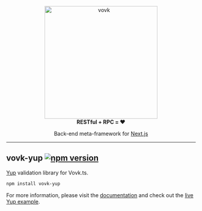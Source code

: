 <p align="center"> 
  <picture>
    <source width="300" media="(prefers-color-scheme: dark)" srcset="https://vovk.dev/vovk-logo-white.svg">
    <source width="300" media="(prefers-color-scheme: light)" srcset="https://vovk.dev/vovk-logo.svg">
    <img width="300" alt="vovk" src="https://vovk.dev/vovk-logo.svg">
  </picture><br>
  <strong>RESTful + RPC = ♥️</strong>
</p>

<p align="center">
  Back-end meta-framework for <a href="https://nextjs.org/docs/app">Next.js</a>
</p>

---

## vovk-yup [![npm version](https://badge.fury.io/js/vovk-yup.svg)](https://www.npmjs.com/package/vovk-yup)

[Yup](https://www.npmjs.com/package/yup) validation library for Vovk.ts.

```sh
npm install vovk-yup
```

For more information, please visit the [documentation](https://vovk.dev/validation/vovk-yup) and check out the [live Yup example](https://vovk-examples.vercel.app/yup).
